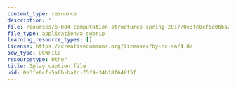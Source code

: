 ```yaml
---
content_type: resource
description: ''
file: /courses/6-004-computation-structures-spring-2017/0e3fe0cf5a0bba2cf5f934b18f648f5f_5BRcFgMJLCs.srt
file_type: application/x-subrip
learning_resource_types: []
license: https://creativecommons.org/licenses/by-nc-sa/4.0/
ocw_type: OCWFile
resourcetype: Other
title: 3play caption file
uid: 0e3fe0cf-5a0b-ba2c-f5f9-34b18f648f5f
---
```

